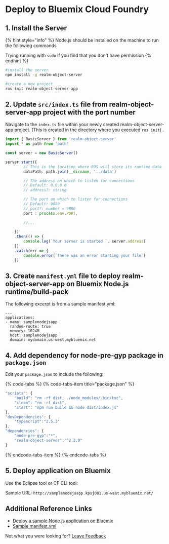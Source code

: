 # Deploy to Bluemix Cloud Foundry

##  1. Install the Server 

{% hint style="info" %}
Node.js should be installed on the machine to run the following commands 

Trying running with `sudo` if you find that you don't have permission
{% endhint %}

```bash
#install the server
npm install -g realm-object-server

#create a new project 
ros init realm-object-server-app 
```

## 2. Update `src/index.ts` file from realm-object-server-app project with the port number 

Navigate to the `index.ts` file within your newly created realm-object-server-app project.  \(This is created in the directory where you executed `ros init`\) . 

```typescript
import { BasicServer } from 'realm-object-server'
import * as path from 'path'

const server = new BasicServer()

server.start({
        // This is the location where ROS will store its runtime data
        dataPath: path.join(__dirname, '../data')

        // The address on which to listen for connections
        // Default: 0.0.0.0
        // address?: string

        // The port on which to listen for connections
        // Default: 9080
        // port?: number = 9080
        port : process.env.PORT,
        
        //... 

    })
    .then(() => {
        console.log(`Your server is started `, server.address)
    })
    .catch(err => {
        console.error(`There was an error starting your file`)
    })
```

## 3. Create `manifest.yml` file to deploy realm-object-server-app on Bluemix Node.js runtime/build-pack 

The following excerpt is from a sample manifest.yml: 

```text
---
applications:
- name: samplenodejsapp
  random-route: true
  memory: 1024M
  host: samplenodejsapp
  domain: mydomain.us-west.mybluemix.net
```

## 4. Add dependency for node-pre-gyp package in `package.json` 

Edit your `package.json` to include the following: 

{% code-tabs %}
{% code-tabs-item title="package.json" %}
```javascript
"scripts": {
    "build": "rm -rf dist; ./node_modules/.bin/tsc",
    "clean": "rm -rf dist",
    "start": "npm run build && node dist/index.js"
},
"devDependencies": {
    "typescript":"2.5.3"
},
"dependencies": {
    "node-pre-gyp":"*",
    "realm-object-server":"^2.2.0"
}
```
{% endcode-tabs-item %}
{% endcode-tabs %}

## 5. Deploy application on Bluemix

Use the Eclipse tool or CF CLI tool: 

Sample URL: `http://samplenodejsapp.kpsj001.us-west.mybluemix.net/` 

## Additional Reference Links

* [Deploy a sample Node.js application on Bluemix](https://www.ibm.com/developerworks/cloud/library/cl-bluemix-fundamentals-create-and-deploy-a-node-app-to-the-cloud/index.html)
* [Sample manifest.yml ](https://github.com/cloudfoundry-samples/cf-sample-app-nodejs/blob/master/manifest.yml)



Not what you were looking for? [Leave Feedback](https://realm3.typeform.com/to/A4guM3) 

